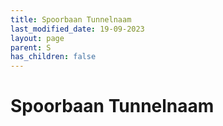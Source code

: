 ```yaml
---
title: Spoorbaan Tunnelnaam
last_modified_date: 19-09-2023
layout: page
parent: S
has_children: false
---
```


Spoorbaan Tunnelnaam
====================

